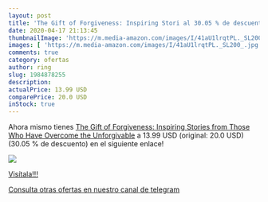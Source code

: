 ```yaml
---
layout: post
title: 'The Gift of Forgiveness: Inspiring Stori al 30.05 % de descuento'
date: 2020-04-17 21:13:45
thumbnailImage: 'https://m.media-amazon.com/images/I/41aU1lrqtPL._SL200_.jpg'
images: [ 'https://m.media-amazon.com/images/I/41aU1lrqtPL._SL200_.jpg' ]
comments: true
category: ofertas
author: ring
slug: 1984878255
description:
actualPrice: 13.99 USD
comparePrice: 20.0 USD
inStock: true
---
```


Ahora mismo tienes [The Gift of Forgiveness: Inspiring Stories from Those Who Have Overcome the Unforgivable](https://www.amazon.com/dp/1984878255/?tag=redken08-20) a 13.99 USD (original: 20.0 USD) (30.05 %  de descuento) en el siguiente enlace!

[![](https://m.media-amazon.com/images/I/41aU1lrqtPL._SL200_.jpg)](https://www.amazon.com/dp/1984878255/?tag=redken08-20)

[Visítala!!!](https://www.amazon.com/dp/1984878255/?tag=redken08-20)

[Consulta otras ofertas en nuestro canal de telegram](https://t.me/s/ofertas25)
